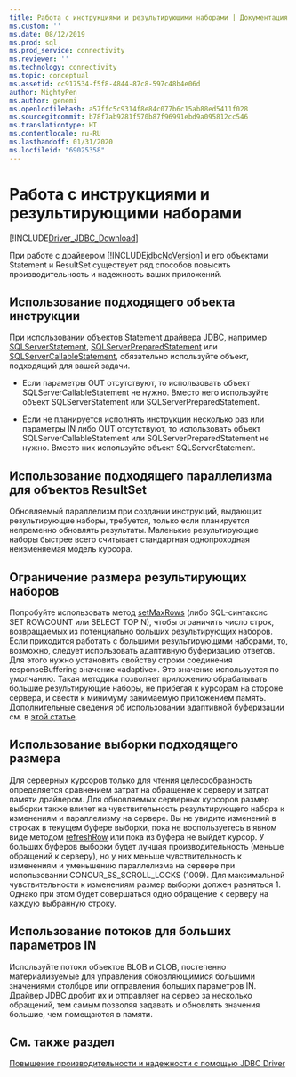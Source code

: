 ```yaml
---
title: Работа с инструкциями и результирующими наборами | Документация Майкрософт
ms.custom: ''
ms.date: 08/12/2019
ms.prod: sql
ms.prod_service: connectivity
ms.reviewer: ''
ms.technology: connectivity
ms.topic: conceptual
ms.assetid: cc917534-f5f8-4844-87c8-597c48b4e06d
author: MightyPen
ms.author: genemi
ms.openlocfilehash: a57ffc5c9314f8e84c077b6c15ab88ed5411f028
ms.sourcegitcommit: b78f7ab9281f570b87f96991ebd9a095812cc546
ms.translationtype: HT
ms.contentlocale: ru-RU
ms.lasthandoff: 01/31/2020
ms.locfileid: "69025358"
---
```

# <a name="working-with-statements-and-result-sets"></a>Работа с инструкциями и результирующими наборами

[!INCLUDE[Driver_JDBC_Download](../../includes/driver_jdbc_download.md)]

При работе с драйвером [!INCLUDE[jdbcNoVersion](../../includes/jdbcnoversion_md.md)] и его объектами Statement и ResultSet существует ряд способов повысить производительность и надежность ваших приложений.

## <a name="use-the-appropriate-statement-object"></a>Использование подходящего объекта инструкции

При использовании объектов Statement драйвера JDBC, например [SQLServerStatement](../../connect/jdbc/reference/sqlserverstatement-class.md), [SQLServerPreparedStatement](../../connect/jdbc/reference/sqlserverpreparedstatement-class.md) или [SQLServerCallableStatement](../../connect/jdbc/reference/sqlservercallablestatement-class.md), обязательно используйте объект, подходящий для вашей задачи.

- Если параметры OUT отсутствуют, то использовать объект SQLServerCallableStatement не нужно. Вместо него используйте объект SQLServerStatement или SQLServerPreparedStatement.

- Если не планируется исполнять инструкции несколько раз или параметры IN либо OUT отсутствуют, то использовать объект SQLServerCallableStatement или SQLServerPreparedStatement не нужно. Вместо них используйте объект SQLServerStatement.

## <a name="use-the-appropriate-concurrency-for-resultset-objects"></a>Использование подходящего параллелизма для объектов ResultSet

Обновляемый параллелизм при создании инструкций, выдающих результирующие наборы, требуется, только если планируется непременно обновлять результаты. Маленькие результирующие наборы быстрее всего считывает стандартная однопроходная неизменяемая модель курсора.

## <a name="limit-the-size-of-your-result-sets"></a>Ограничение размера результирующих наборов

Попробуйте использовать метод [setMaxRows](../../connect/jdbc/reference/setmaxrows-method-sqlserverstatement.md) (либо SQL-синтаксис SET ROWCOUNT или SELECT TOP N), чтобы ограничить число строк, возвращаемых из потенциально больших результирующих наборов. Если приходится работать с большими результирующими наборами, то, возможно, следует использовать адаптивную буферизацию ответов. Для этого нужно установить свойству строки соединения responseBuffering значение «adaptive». Это значение используется по умолчанию. Такая методика позволяет приложению обрабатывать большие результирующие наборы, не прибегая к курсорам на стороне сервера, и свести к минимуму занимаемую приложением память. Дополнительные сведения об использовании адаптивной буферизации см. в [этой статье](../../connect/jdbc/using-adaptive-buffering.md).

## <a name="use-the-appropriate-fetch-size"></a>Использование выборки подходящего размера

Для серверных курсоров только для чтения целесообразность определяется сравнением затрат на обращение к серверу и затрат памяти драйвером. Для обновляемых серверных курсоров размер выборки также влияет на чувствительность результирующего набора к изменениям и параллелизму на сервере. Вы не увидите изменений в строках в текущем буфере выборки, пока не воспользуетесь в явном виде методом [refreshRow](../../connect/jdbc/reference/refreshrow-method-sqlserverresultset.md) или пока из буфера не выйдет курсор. У больших буферов выборки будет лучшая производительность (меньше обращений к серверу), но у них меньше чувствительность к изменениям и уменьшению параллелизма на сервере при использовании CONCUR_SS_SCROLL_LOCKS (1009). Для максимальной чувствительности к изменениям размер выборки должен равняться 1. Однако при этом будет совершаться одно обращение к серверу на каждую выбранную строку.

## <a name="use-streams-for-large-in-parameters"></a>Использование потоков для больших параметров IN

Используйте потоки объектов BLOB и CLOB, постепенно материализуемые для управления обновляющимися большими значениями столбцов или отправления больших параметров IN. Драйвер JDBC дробит их и отправляет на сервер за несколько обращений, тем самым позволяя задавать и обновлять значения большие, чем помещаются в памяти.

## <a name="see-also"></a>См. также раздел

[Повышение производительности и надежности с помощью JDBC Driver](../../connect/jdbc/improving-performance-and-reliability-with-the-jdbc-driver.md)

